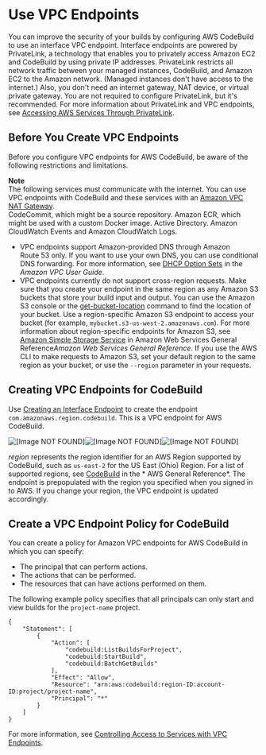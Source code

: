 # Use VPC Endpoints<a name="use-vpc-endpoints-with-codebuild"></a>

 You can improve the security of your builds by configuring AWS CodeBuild to use an interface VPC endpoint\. Interface endpoints are powered by PrivateLink, a technology that enables you to privately access Amazon EC2 and CodeBuild by using private IP addresses\. PrivateLink restricts all network traffic between your managed instances, CodeBuild, and Amazon EC2 to the Amazon network\. \(Managed instances don't have access to the internet\.\) Also, you don't need an internet gateway, NAT device, or virtual private gateway\. You are not required to configure PrivateLink, but it's recommended\. For more information about PrivateLink and VPC endpoints, see [Accessing AWS Services Through PrivateLink](https://docs.aws.amazon.com/vpc/latest/userguide/VPC_Introduction.html#what-is-privatelink)\. 

## Before You Create VPC Endpoints<a name="vpc-endpoints-before-you-begin"></a>

 Before you configure VPC endpoints for AWS CodeBuild, be aware of the following restrictions and limitations\. 

**Note**  
 The following services must communicate with the internet\. You can use VPC endpoints with CodeBuild and these services with an [Amazon VPC NAT Gateway](https://docs.aws.amazon.com/vpc/latest/userguide/VPC_NAT_Instance.html)\.   
 CodeCommit, which might be a source repository\. 
 Amazon ECR, which might be used with a custom Docker image\. 
 Active Directory\. 
 Amazon CloudWatch Events and Amazon CloudWatch Logs\. 
+  VPC endpoints support Amazon\-provided DNS through Amazon Route 53 only\. If you want to use your own DNS, you can use conditional DNS forwarding\. For more information, see [DHCP Option Sets](https://docs.aws.amazon.com/vpc/latest/userguide/VPC_DHCP_Options.html) in the *Amazon VPC User Guide*\. 
+  VPC endpoints currently do not support cross\-region requests\. Make sure that you create your endpoint in the same region as any Amazon S3 buckets that store your build input and output\. You can use the Amazon S3 console or the [ get\-bucket\-location](https://docs.aws.amazon.com/cli/latest/reference/s3api/get-bucket-location.html) command to find the location of your bucket\. Use a region\-specific Amazon S3 endpoint to access your bucket \(for example, `mybucket.s3-us-west-2.amazonaws.com`\)\. For more information about region\-specific endpoints for Amazon S3, see [Amazon Simple Storage Service](https://docs.aws.amazon.com/general/latest/gr/rande.html#s3_region) in Amazon Web Services General Reference*Amazon Web Services General Reference*\. If you use the AWS CLI to make requests to Amazon S3, set your default region to the same region as your bucket, or use the `--region` parameter in your requests\.

## Creating VPC Endpoints for CodeBuild<a name="creating-vpc-endpoints"></a>

Use [Creating an Interface Endpoint](https://docs.aws.amazon.com/vpc/latest/userguide/vpce-interface.html#create-interface-endpoint) to create the endpoint `com.amazonaws.region.codebuild`\. This is a VPC endpoint for AWS CodeBuild\. 

![\[Image NOT FOUND\]](http://docs.aws.amazon.com/codebuild/latest/userguide/images/vpc-endpoint.png)![\[Image NOT FOUND\]](http://docs.aws.amazon.com/codebuild/latest/userguide/)![\[Image NOT FOUND\]](http://docs.aws.amazon.com/codebuild/latest/userguide/)

 *region* represents the region identifier for an AWS Region supported by CodeBuild, such as `us-east-2` for the US East \(Ohio\) Region\. For a list of supported regions, see [CodeBuild](https://docs.aws.amazon.com/general/latest/gr/rande.html#codebuild_region) in the * AWS General Reference*\. The endpoint is prepopulated with the region you specified when you signed in to AWS\. If you change your region, the VPC endpoint is updated accordingly\. 

## Create a VPC Endpoint Policy for CodeBuild<a name="creating-vpc-endpoint-policy"></a>

 You can create a policy for Amazon VPC endpoints for AWS CodeBuild in which you can specify:
+ The principal that can perform actions\.
+ The actions that can be performed\.
+ The resources that can have actions performed on them\. 

The following example policy specifies that all principals can only start and view builds for the `project-name` project\. 

```
{
    "Statement": [
        {
            "Action": [
                "codebuild:ListBuildsForProject",
                "codebuild:StartBuild",
                "codebuild:BatchGetBuilds"
            ],
            "Effect": "Allow",
            "Resource": "arn:aws:codebuild:region-ID:account-ID:project/project-name",
            "Principal": "*"
        }
    ]
}
```

 For more information, see [Controlling Access to Services with VPC Endpoints](https://docs.aws.amazon.com/vpc/latest/userguide/vpc-endpoints-access.html)\. 